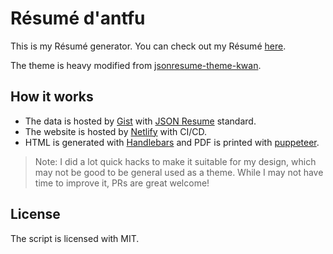 # Résumé d'antfu

This is my Résumé generator. You can check out my Résumé [here](https://resume.antfu.me).

The theme is heavy modified from [jsonresume-theme-kwan](https://github.com/icoloma/jsonresume-theme-kwan).

## How it works

- The data is hosted by [Gist](https://gist.github.com/antfu/ceb04ede6daf195eaf51e32b6aef5d4e) with [JSON Resume](https://jsonresume.org/) standard.
- The website is hosted by [Netlify](http://netlify.com/) with CI/CD.
- HTML is generated with [Handlebars](https://handlebarsjs.com/) and PDF is printed with [puppeteer](https://github.com/puppeteer/puppeteer/).

> Note: I did a lot quick hacks to make it suitable for my design, which may not be good to be general used as a theme. While I may not have time to improve it, PRs are great welcome!

## License

The script is licensed with MIT.
